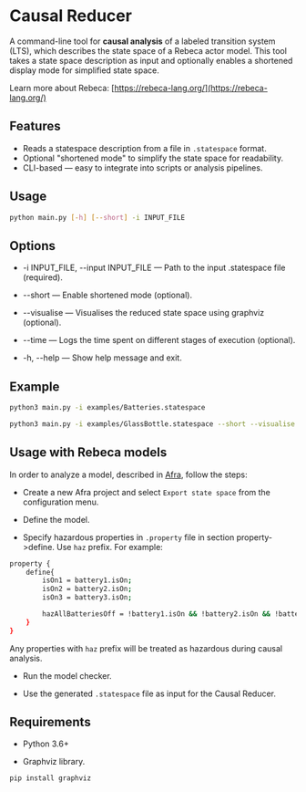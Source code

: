 # Causal Reducer

A command-line tool for **causal analysis** of a labeled transition system (LTS), which describes the state space of a Rebeca actor model. This tool takes a state space description as input and optionally enables a shortened display mode for simplified state space.

Learn more about Rebeca: [https://rebeca-lang.org/](https://rebeca-lang.org/)

## Features

- Reads a statespace description from a file in `.statespace` format.
- Optional "shortened mode" to simplify the state space for readability.
- CLI-based — easy to integrate into scripts or analysis pipelines.

## Usage

```bash
python main.py [-h] [--short] -i INPUT_FILE
```

## Options

- -i INPUT_FILE, --input INPUT_FILE — Path to the input .statespace file (required).

- --short — Enable shortened mode (optional).

- --visualise — Visualises the reduced state space using graphviz (optional).

- --time — Logs the time spent on different stages of execution (optional).

- -h, --help — Show help message and exit.

## Example

```bash
python3 main.py -i examples/Batteries.statespace
```

```bash
python3 main.py -i examples/GlassBottle.statespace --short --visualise --time
```

## Usage with Rebeca models

In order to analyze a model, described in [Afra](https://rebeca-lang.org/alltools/Afra), follow the steps:

- Create a new Afra project and select `Export state space` from the configuration menu.

- Define the model.

- Specify hazardous properties in `.property` file in section property->define. Use `haz` prefix. For example:

```bash
property {
	define{
		isOn1 = battery1.isOn;
		isOn2 = battery2.isOn;
		isOn3 = battery3.isOn;

		hazAllBatteriesOff = !battery1.isOn && !battery2.isOn && !battery3.isOn;
	}
}
```

Any properties with `haz` prefix will be treated as hazardous during causal analysis.

- Run the model checker.

- Use the generated `.statespace` file as input for the Causal Reducer.

## Requirements

- Python 3.6+

- Graphviz library.

```bash
pip install graphviz
```
